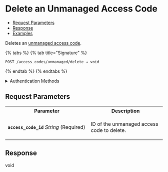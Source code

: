 # Delete an Unmanaged Access Code

- [Request Parameters](./#request-parameters)
- [Response](./#response)
- [Examples](./#examples)

Deletes an [unmanaged access code](https://docs.seam.co/latest/capability-guides/smart-locks/access-codes/migrating-existing-access-codes).

{% tabs %}
{% tab title="Signature" %}
```
POST /access_codes/unmanaged/delete ⇒ void
```
{% endtab %}
{% endtabs %}

<details>

<summary>Authentication Methods</summary>

- API key
- Client session token
- Personal access token
  <br>Must also include the `seam-workspace` header in the request.

To learn more, see [Authentication](https://docs.seam.co/latest/api/authentication).
</details>

## Request Parameters

<table>
<tr><th width="250">Parameter</th><th>Description</th></tr>
<tr><td><strong><code>access_code_id</code></strong> <i>String</i> (Required)</td>
<td>

ID of the unmanaged access code to delete.
</td></tr>
</table>

## Response

void
